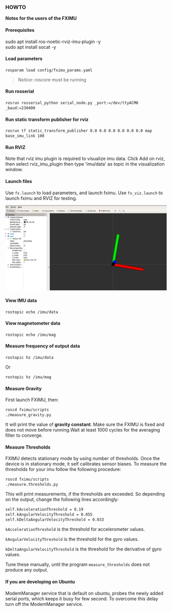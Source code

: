 ### HOWTO

**Notes for the users of the FXIMU**

#### Prerequisites

sudo apt install ros-noetic-rviz-imu-plugin -y  
sudo apt install socat -y  

#### Load parameters 

```
rosparam load config/fximu_params.yaml
```

>Notice: roscore must be running


#### Run rosserial

```
rosrun rosserial_python serial_node.py _port:=/dev/ttyACM0 _baud:=230400
```

#### Run static transform publisher for rviz

```
rosrun tf static_transform_publisher 0.0 0.0 0.0 0.0 0.0 0.0 map base_imu_link 100 
```

#### Run RVIZ

Note that rviz imu plugin is required to visualize imu data. Click Add on rviz, then select rviz\_imu\_plugin then type 'imu/data' as topic in the visualization window.

#### Launch files

Use `fx.launch` to load parameters, and launch fximu. Use `fx_viz.launch` to launch fximu and RVIZ for testing.

![rviz](doc/rviz.png)

#### View IMU data

```
rostopic echo /imu/data
```

#### View magnetometer data

```
rostopic echo /imu/mag
```

#### Measure frequency of output data

```
rostopic hz /imu/data
```

Or
  
```
rostopic hz /imu/mag
```

#### Measure Gravity

First launch FXIMU, then:

```
roscd fximu/scripts
./measure_gravity.py
```

It will print the value of **gravity constant**. Make sure the FXIMU is fixed and does not move before running.Wait at least 1000 cycles for the averaging filter to converge.


#### Measure Thresholds

FXIMU detects stationary mode by using number of thresholds. Once the device is in stationary mode, it self calibrates sensor biases. To measure the thresholds for your imu follow the following procedure:

```
roscd fximu/scripts
./measure.thresholds.py
```

This will print measurements, if the thresholds are exceeded. So depending on the output, change the following lines accordingly:

```console
self.kAccelerationThreshold = 0.19
self.kAngularVelocityThreshold = 0.055
self.kDeltaAngularVelocityThreshold = 0.033
```

`kAccelerationThreshold` is the threshold for accelerometer values.

`kAngularVelocityThreshold` is the threshold for the gyro values.

`kDeltaAngularVelocityThreshold` is the threshold for the derivative of gyro values.

Tune these manually, until the program `measure_thresholds` does not produce any output.


#### If you are developing on Ubuntu

ModemManager service that is default on ubuntu, probes the newly added serial ports, which keeps it busy for few second. To overcome this delay turn off the ModemManager service.
